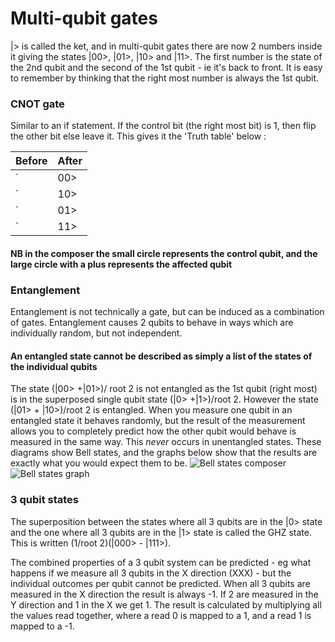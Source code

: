 # Multi-qubit gates
|> is called the ket, and in multi-qubit gates there are now 2 numbers inside it giving the states |00>, |01>, |10> and |11>. The first number is the state of the 2nd qubit and the second of the 1st qubit - ie it's back to front. It is easy to remember by thinking that the right most number is always the 1st qubit.

### CNOT gate
Similar to an if statement. If the control bit (the right most bit) is 1, then flip the other bit else leave it.
This gives it the 'Truth table' below :

| Before | After |
| ---    | ---   |
| `|00>  | `|00> |
| `|10>  | `|10> |
| `|01>  | `|11> |
| `|11>  | `|01> |

#### NB in the composer the small circle represents the control qubit, and the large circle with a plus represents the affected qubit


### Entanglement
Entanglement is not technically a gate, but can be induced as a combination of gates. Entanglement causes 2 qubits to behave in ways which are individually random, but not independent.
#### An entangled state cannot be described as simply a list of the states of the individual qubits
The state (|00> +|01>)/ root 2 is not entangled as the 1st qubit (right most) is in the superposed single qubit state (|0> +|1>)/root 2. However the state (|01> + |10>)/root 2 is entangled.
When you measure one qubit in an entangled state it behaves randomly, but the result of the measurement allows you to completely predict how the other qubit would behave is measured in the same way. This *never* occurs in unentangled states.
These diagrams show Bell states, and the graphs below show that the results are exactly what you would expect them to be.
![Bell states composer](https://dal.objectstorage.open.softlayer.com/v1/AUTH_039c3bf6e6e54d76b8e66152e2f87877/images-classroom/bellstate1y9ihszbafvpfogvi.png)
![Bell states graph](https://dal.objectstorage.open.softlayer.com/v1/AUTH_039c3bf6e6e54d76b8e66152e2f87877/images-classroom/bellstate23fjnac7mh0ejyvi.png)


### 3 qubit states
The superposition between the states where all 3 qubits are in the |0> state and the one where all 3 qubits are in the |1> state is called the GHZ state. This is written (1/root 2)(|000> - |111>).

The combined properties of a 3 qubit system can be predicted - eg what happens if we measure all 3 qubits in the X direction (XXX) - but the individual outcomes per qubit cannot be predicted. When all 3 qubits are measured in the X direction the result is always -1. If 2 are measured in the Y direction and 1 in the X we get 1. The result is calculated by multiplying all the values read together, where a read 0 is mapped to a 1, and a read 1 is mapped to a -1.
